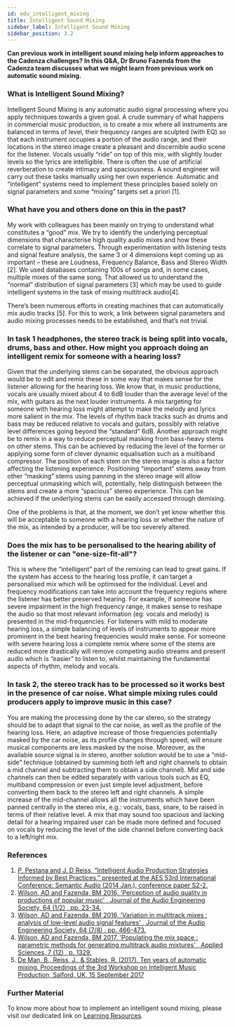 ```yaml
---
id: edu_intelligent_mixing
title: Intelligent Sound Mixing
sidebar_label: Intelligent Sound Mixing
sidebar_position: 3.2
---
```


**Can previous work in intelligent sound mixing help inform approaches to the Cadenza challenges? In this Q&A, Dr Bruno Fazenda from the Cadenza team discusses what we might learn from previous work on automatic sound mixing.**

### What is Intelligent Sound Mixing?
 
Intelligent Sound Mixing is any automatic audio signal processing where you apply techniques towards a given goal. A crude summary of what happens in commercial music production, is to create a mix where all instruments are balanced in terms of level, their frequency ranges are sculpted (with EQ) so that each instrument occupies a portion of the audio range, and their locations in the stereo image create a pleasant and discernible audio scene for the listener. Vocals usually “ride” on top of this mix, with slightly louder levels so the lyrics are intelligible. There is often the use of artificial reverberation to create intimacy and spaciousness. A sound engineer will carry out these tasks manually using her own experience. Automatic and “intelligent” systems need to implement these principles based solely on signal parameters and some “mixing” targets set a priori [1].
 
### What have you and others done on this in the past?
My work with colleagues has been mainly on trying to understand what constitutes a “good” mix. We try to identify the underlying perceptual dimensions that characterise high quality audio mixes and how these correlate to signal parameters. Through experimentation with listening tests and signal feature analysis, the same 3 or 4 dimensions kept coming up as important – these are Loudness, Frequency Balance, Bass and Stereo Width [2]. We used databases containing 100s of songs and, in some cases, multiple mixes of the same song. That allowed us to understand the “normal” distribution of signal parameters [3] which may be used to guide intelligent systems in the task of mixing multitrack audio[4]. 

There’s been numerous efforts in creating machines that can automatically mix audio tracks [5]. For this to work, a link between signal parameters and audio mixing processes needs to be established, and that’s not trivial.
 
### In task 1 headphones, the stereo track is being split into vocals, drums, bass and other. How might you approach doing an intelligent remix for someone with a hearing loss?

Given that the underlying stems can be separated, the obvious approach would be to edit and remix these in some way that makes sense for the listener allowing for the hearing loss. We know that, in music productions, vocals are usually mixed about 4 to 6dB louder than the average level of the mix, with guitars as the next louder instruments. A mix targeting for someone with hearing loss might attempt to make the melody and lyrics more salient in the mix. The levels of rhythm back tracks such as drums and bass may be reduced relative to vocals and guitars, possibly with relative level differences going beyond the “standard” 6dB. Another approach might be to remix in a way to reduce perceptual masking from bass-heavy stems on other stems. This can be achieved by reducing the level of the former or applying some form of clever dynamic equalisation such as a multiband compressor. The position of each stem on the stereo image is also a factor affecting the listening experience. Positioning “important” stems away from other “masking” stems using panning in the stereo image will allow perceptual unmasking which will, potentially, help distinguish between the stems and create a more “spacious” stereo experience. This can be achieved if the underlying stems can be easily accessed through demixing.
 
One of the problems is that, at the moment, we don’t yet know whether this will be acceptable to someone with a hearing loss or whether the nature of the mix, as intended by a producer, will be too severely altered.
 
### Does the mix has to be personalised to the hearing ability of the listener or can "one-size-fit-all"?

This is where the “intelligent” part of the remixing can lead to great gains. If the system has access to the hearing loss profile, it can target a personalised mix which will be optimised for the individual. Level and frequency modifications can take into account the frequency regions where the listener has better preserved hearing. For example, if someone has severe impairment in the high frequency range, it makes sense to reshape the audio so that most relevant information (eg: vocals and melody) is presented in the mid-frequencies. For listeners with mild to moderate hearing loss, a simple balancing of levels of instruments to appear more prominent in the best hearing frequencies would make sense. For someone with severe hearing loss a complete remix where some of the stems are reduced more drastically will remove competing audio streams and present audio which is “easier” to listen to, whilst maintaining the fundamental aspects of rhythm, melody and vocals.
 
### In task 2, the stereo track has to be processed so it works best in the presence of car noise. What simple mixing rules could producers apply to improve music in this case?

You are making the processing done by the car stereo, so the strategy should be to adapt that signal to the car noise, as well as the profile of the hearing loss. Here, an adaptive increase of those frequencies potentially masked by the car noise, as its profile changes through speed, will ensure musical components are less masked by the noise. Moreover, as the available source signal is in stereo, another solution would be to use a “mid-side” technique (obtained by summing both left and right channels to obtain a mid channel and subtracting them to obtain a side channel). Mid and side channels can then be edited separately with various tools such as EQ, multiband compression or even just simple level adjustment, before converting them back to the stereo left and right channels. A simple increase of the mid-channel allows all the instruments which have been panned centrally in the stereo mix, e.g.: vocals, bass, snare, to be raised in terms of their relative level. A mix that may sound too spacious and lacking detail for a hearing impaired user can be made more defined and focused on vocals by reducing the level of the side channel before converting back to a left/right mix.

### References

1.	[P. Pestana and J. D Reiss, “Intelligent Audio Production Strategies Informed by Best Practices,” presented at the AES 53rd International Conference: Semantic Audio (2014 Jan.), conference paper S2-2.](https://qmro.qmul.ac.uk/xmlui/bitstream/handle/123456789/11599/Reiss%20Intelligent%20Audio%20Production%20Strategies%202014%20Published.pdf)
2.	[Wilson, AD   and Fazenda, BM   2016, 'Perception of audio quality in productions of popular music' , Journal of the Audio Engineering Society, 64 (1/2) , pp. 23-34.](https://usir.salford.ac.uk/id/eprint/37599/7/Perception%20of%20Audio%20Quality%20in%20Productions%20of.pdf)
3.	[Wilson, AD   and Fazenda, BM   2016, 'Variation in multitrack mixes : analysis of low-level audio signal features' , Journal of the Audio Engineering Society, 64 (7/8) , pp. 466-473.](https://usir.salford.ac.uk/id/eprint/39254/7/18332.pdf)
4.	[Wilson, AD   and Fazenda, BM   2017, 'Populating the mix space : parametric methods for generating multitrack audio mixtures' , Applied Sciences, 7 (12) , p. 1329.](https://www.mdpi.com/2076-3417/7/12/1329)
5.	[De Man, B., Reiss, J., & Stables, R. (2017). Ten years of automatic mixing. Proceedings of the 3rd Workshop on Intelligent Music Production, Salford, UK, 15 September 2017](https://www.open-access.bcu.ac.uk/4968/1/WIMP2017_DeManEtAl.pdf)

### Further Material

To know more about how to implement an intelligent sound mixing, please visit our dedicated link on
[Learning Resources](/docs/learning_resources/Audio_mixing/edu_AM_demixing_remixing.md). 
